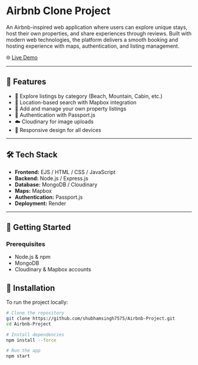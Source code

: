 # Airbnb Clone Project

An Airbnb-inspired web application where users can explore unique stays, host their own properties, and share experiences through reviews. Built with modern web technologies, the platform delivers a smooth booking and hosting experience with maps, authentication, and listing management.

🌐 [Live Demo](https://airbnb-project-kk8b.onrender.com)

---

## 🚀 Features

- 🧳 Explore listings by category (Beach, Mountain, Cabin, etc.)
- 📍 Location-based search with Mapbox integration
- 🏡 Add and manage your own property listings
- 🔐 Authentication with Passport.js
- ☁️ Cloudinary for image uploads
- 📱 Responsive design for all devices

---

## 🛠️ Tech Stack


- **Frontend:** EJS / HTML / CSS / JavaScript
- **Backend:** Node.js / Express.js
- **Database:** MongoDB / Cloudinary
- **Maps:** Mapbox
- **Authentication:** Passport.js
- **Deployment:** Render

---
## 🚀 Getting Started

### Prerequisites

- Node.js & npm
- MongoDB
- Cloudinary & Mapbox accounts

## 🔧 Installation

To run the project locally:

```bash
# Clone the repository
git clone https://github.com/shubhamsingh7575/Airbnb-Project.git
cd Airbnb-Project

# Install dependencies
npm install --force

# Run the app
npm start
